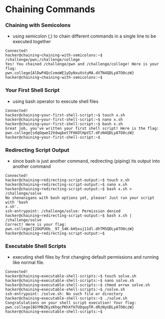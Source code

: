 # Chaining Commands

### Chaining with Semicolons
- using semicolon (;) to chain different commands in a single line to be executed        together
```
Connected!                                                                        
hacker@chaining~chaining-with-semicolons:~$ /challenge/pwn;/challenge/college
Yes! You chained /challenge/pwn and /challenge/college! Here is your flag:
pwn.college{AlDwP4QcCvmoWE1yDyNxuXstuMA.dVTN4QDLyATO0czW}
hacker@chaining~chaining-with-semicolons:~$ 
```
### Your First Shell Script
- using bash operator to execute shell files
```
Connected!                                                                        
hacker@chaining~your-first-shell-script:~$ touch x.sh
hacker@chaining~your-first-shell-script:~$ nano x.sh
hacker@chaining~your-first-shell-script:~$ bash x.sh
Great job, you've written your first shell script! Here is the flag:
pwn.college{sdqOqweI2Vdwgbet7F6KOlHpVI7.dFzN4QDLyATO0czW}
hacker@chaining~your-first-shell-script:~$ 
```
### Redirecting Script Output
- since bash is just another command, redirecting (piping) its output into another
  command
```
Connected!                                                                        
hacker@chaining~redirecting-script-output:~$ touch x.sh
hacker@chaining~redirecting-script-output:~$ nano x.sh
hacker@chaining~redirecting-script-output:~$ bash x.sh > /challenge/solve
No shenanigans with bash options yet, please! Just run your script with 'bash 
x.sh'.
ssh-entrypoint: /challenge/solve: Permission denied
hacker@chaining~redirecting-script-output:~$ bash x.sh | /challenge/solve
Correct! Here is your flag:
pwn.college{I2OGPUOb__97_54K-bHSxuj11dl.dhTM5QDLyATO0czW}
hacker@chaining~redirecting-script-output:~$ 
```
### Executable Shell Scripts
- executing shell files by first changing default permissions and running like normal
  file.
```
Connected!                                                                        
hacker@chaining~executable-shell-scripts:~$ touch solve.sh
hacker@chaining~executable-shell-scripts:~$ nano solve.sh
hacker@chaining~executable-shell-scripts:~$ chmod a+rwx solve.sh
hacker@chaining~executable-shell-scripts:~$ /solve.sh
ssh-entrypoint: /solve.sh: No such file or directory
hacker@chaining~executable-shell-scripts:~$ ./solve.sh
Congratulations on your shell script execution! Your flag:
pwn.college{8GYM8ZKyzKhqcPKhXfH7UDqopTR.dRzNyUDLyATO0czW}
hacker@chaining~executable-shell-scripts:~$
```



